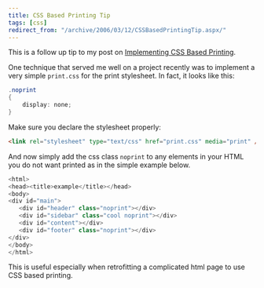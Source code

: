 ```yaml
---
title: CSS Based Printing Tip
tags: [css]
redirect_from: "/archive/2006/03/12/CSSBasedPrintingTip.aspx/"
---
```


This is a follow up tip to my post on [Implementing CSS Based
Printing](https://haacked.com/archive/2006/03/09/ImplementingCSSBasedPrinting.aspx "Printing Article").

One technique that served me well on a project recently was to implement
a very simple `print.css` for the print stylesheet. In fact, it looks
like this:

```csharp
.noprint
{
    display: none;
}
```

Make sure you declare the stylesheet properly:

```html
<link rel="stylesheet" type="text/css" href="print.css" media="print" />
```

And now simply add the css class `noprint` to any elements in your HTML
you do not want printed as in the simple example below.

```csharp
<html>
<head><title>example</title></head>
<body>
<div id="main">
   <div id="header" class="noprint"></div>
   <div id="sidebar" class="cool noprint"></div>
   <div id="content"></div>
   <div id="footer" class="noprint"></div>
</div>
</body>
</html>
```

This is useful especially when retrofitting a complicated html page to
use CSS based printing.
